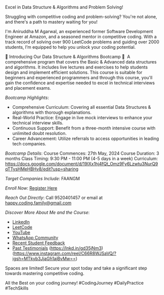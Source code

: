 Excel in Data Structure & Algorithms and Problem Solving!

Struggling with competitive coding and problem-solving? You're not alone, and there's a path to mastery waiting for you!

I'm Aniruddha M Agarwal, an experienced former Software Development Engineer at Amazon, and a seasoned mentor in competitive coding. With a track record of solving over 900 LeetCode problems and guiding over 2000 students, I’m equipped to help you unlock your coding potential.

🌟 Introducing Our Data Structure & Algorithms Bootcamp 🌟
​​
A comprehensive program that covers the Basic & Advanced data structures and algorithms. It includes live lectures and exercises to help students design and implement efficient solutions. This course is suitable for beginners and experienced programmers and through this course, you'll gain the confidence and expertise needed to excel in technical interviews and placement exams.

*Bootcamp Highlights*:
- Comprehensive Curriculum: Covering all essential Data Structures & algorithms with thorough explanations.
- Real-World Practice: Engage in live mock interviews to enhance your technical interview skills.
- Continuous Support: Benefit from a three-month intensive course with unlimited doubt resolution.
- Career Advancement: Utilize referrals to access opportunities in leading tech companies.

*Bootcamp Details*:
Course Commences: 27th May, 2024
Course Duration: 3 months
Class Timing: 9:30 PM - 11:00 PM (4-5 days in a week)
Curriculum: https://docs.google.com/document/d/19IXx1hj4fQt_Omz9Fy6Lzwtu3NurQ9qTTysHMeHBHv8/edit?usp=sharing

*Target Companies Include*: FAANGM

*Enroll Now*: [Register Here](https://forms.gle/782dT7scD3omtZhTA)

*Reach Out Directly*: Call 9520401457 or email at happy.coding.family@gmail.com

*Discover More About Me and the Course*:
- [LinkedIn](https://www.linkedin.com/in/aniruddha-m-agrawal/)
- [LeetCode](https://leetcode.com/u/anii_agrawal/)
- [YouTube](https://lnkd.in/gzXZTtGQ)
- [WhatsApp Community](https://lnkd.in/g8Newa_e)
- [Recent Student Feedback](https://lnkd.in/g6KU753h)
- [Past Testimonials](https://lnkd.in/gBuQGfSR) (https://lnkd.in/gd35jNm3)
(https://www.instagram.com/reel/C66R8WJSaVQ/?igsh=MTkyb3JjaGh1ajBvMw==)

Spaces are limited! Secure your spot today and take a significant step towards mastering competitive coding.

All the Best on your coding journey! 
#CodingJourney #DailyPractice #TechSkills
